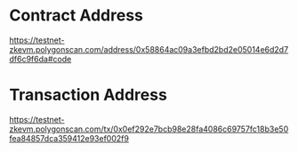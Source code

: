 # Contract Address
https://testnet-zkevm.polygonscan.com/address/0x58864ac09a3efbd2bd2e05014e6d2d7df6c9f6da#code

# Transaction Address
https://testnet-zkevm.polygonscan.com/tx/0x0ef292e7bcb98e28fa4086c69757fc18b3e50fea84857dca359412e93ef002f9
